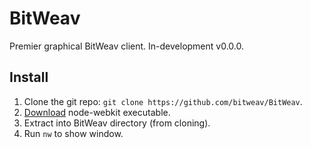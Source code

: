 # BitWeav
Premier graphical BitWeav client. In-development v0.0.0. 

## Install
 1. Clone the git repo: `git clone https://github.com/bitweav/BitWeav`.
 2. [Download](https://github.com/rogerwang/node-webkit#downloads) node-webkit executable.
 3. Extract into BitWeav directory (from cloning).
 4. Run `nw` to show window.
